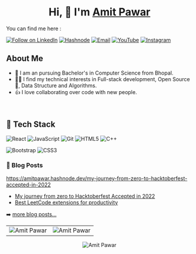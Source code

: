 <h1 align="center" >Hi, 👋 I'm <a href="https://www.linkedin.com/in/amitpawar88/" target="_blank"> Amit Pawar </a></h1>

You can find me here :
<p align="left">
  <a href="https://www.linkedin.com/in/amitpawar88/"><img title="Follow on LinkedIn" src="https://img.shields.io/badge/LinkedIn-0077B5?style=for-the-badge&logo=linkedin&logoColor=white"/></a>
  <a href="https://hashnode.com/@amitpawar88"><img title="Hashnode" src="https://img.shields.io/badge/Hashnode-2962FF?style=for-the-badge&logo=hashnode&logoColor=white"/></a>
  <a href="mailto:amitpawar7475@gmail.com"><img title="Email" src="https://img.shields.io/badge/Gmail-D14836?style=for-the-badge&logo=gmail&logoColor=white"/></a>
  <a href="https://www.youtube.com/@amitpawar88"><img title="YouTube" src="https://img.shields.io/badge/YouTube-F14836?style=for-the-badge&logo=youtube&logoColor=white"/></a>
  <a href="https://www.instagram.com/amit_pawar_88/" rel="nofollow"><img alt="Instagram" src="https://img.shields.io/badge/Instagram-E4405F?style=for-the-badge&amp;logo=instagram&amp;logoColor=white" style="max-width: 100%;"></a>
  
<br>
 
## About Me
- 🔭 I am an pursuing Bachelor's in Computer Science from Bhopal.
- 👩‍💻 I find my technical interests in Full-stack development, Open Source 💖, Data Structure and Algorithms. 
- 👍 I love collaborating over code with new people.

 <br>
  

## 💼 Tech Stack

![React](https://img.shields.io/badge/react-%2320232a.svg?style=for-the-badge&logo=react&logoColor=%2361DAFB)
![JavaScript](https://img.shields.io/badge/javascript-%23323330.svg?style=for-the-badge&logo=javascript&logoColor=%23F7DF1E)
<img alt="Git" src="https://img.shields.io/badge/git%20-%23F05033.svg?&style=for-the-badge&logo=git&logoColor=white"/>
![HTML5](https://img.shields.io/badge/html5-%23E34F26.svg?style=for-the-badge&logo=html5&logoColor=white)
<img alt="C++" src="https://img.shields.io/badge/c++%20-%2300599C.svg?&style=for-the-badge&logo=c%2B%2B&ogoColor=white"/>
</br>

![Bootstrap](https://img.shields.io/badge/bootstrap-%23563D7C.svg?style=for-the-badge&logo=bootstrap&logoColor=white)
![CSS3](https://img.shields.io/badge/css3-%231572B6.svg?style=for-the-badge&logo=css3&logoColor=white)
</br>





### 📕 Blog Posts

<!-- BLOG-POST-LIST:START -->
https://amitpawar.hashnode.dev/my-journey-from-zero-to-hacktoberfest-accepted-in-2022
- [My journey from zero to Hacktoberfest Accepted in 2022](https://amitpawar.hashnode.dev/my-journey-from-zero-to-hacktoberfest-accepted-in-2022)
- [Best LeetCode extensions for productivity](https://amitpawar.hashnode.dev/best-leetcode-extensions-for-productivity)
<!-- BLOG-POST-LIST:END -->

➡️ [more blog posts...](https://amitpawar.hashnode.dev/)




 </div>
<table>
  <tr>
   
<td><img src="https://github-readme-stats.vercel.app/api?username=Amitpawar88&include_all_commits=true&count_private=true&show_icons=true&line_height=20&title_color=7A7ADB&icon_color=2234AE&text_color=D3D3D3&bg_color=0,000000,130F40" alt="Amit Pawar" />
    <td><img src="https://github-readme-stats.vercel.app/api/top-langs?username=Amitpawar88&show_icons=true&locale=en&layout=compact&title_color=7A7ADB&icon_color=2234AE&text_color=D3D3D3&bg_color=0,000000,130F40" alt="Amit Pawar" /></td>
  </tr>
</table>

<div align="center">
<p><img align="center" src="https://github-readme-streak-stats.herokuapp.com/?user=Amitpawar88&theme=dark" alt="Amit Pawar" /></p>
  </div>

<!--  [![Amitpawar88's GitHub activity graph](https://activity-graph.herokuapp.com/graph?username=Amitpawar88&theme=xcode)](https://git.io/Amitpawar88) -->
